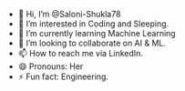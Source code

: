 - 👋 Hi, I’m @Saloni-Shukla78
- 👀 I’m interested in Coding and Sleeping.
- 🌱 I’m currently learning Machine Learning
- 💞️ I’m looking to collaborate on AI & ML.
- 📫 How to reach me via LinkedIn.
- 😄 Pronouns: Her
- ⚡ Fun fact: Engineering. 

<!---
Saloni-Shukla78/Saloni-Shukla78 is a ✨ special ✨ repository because its `README.md` (this file) appears on your GitHub profile.
You can click the Preview link to take a look at your changes.
--->
